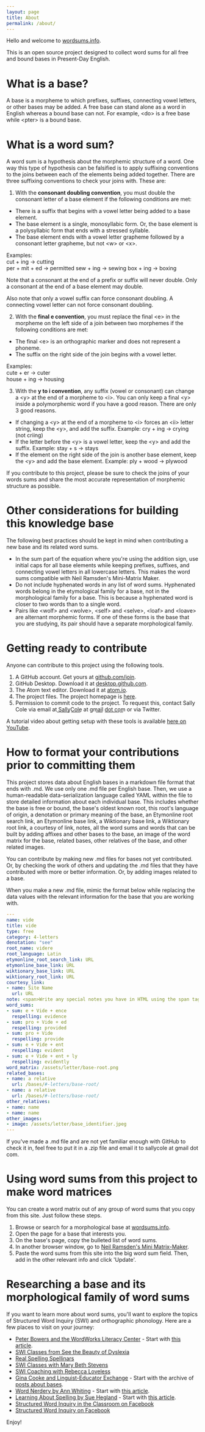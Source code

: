 ```yaml
---
layout: page
title: About
permalink: /about/
---
```


Hello and welcome to [wordsums.info](https://wordsums.info).

This is an open source project designed to collect word sums for all free and bound bases in Present-Day English.

# What is a base?

A base is a morpheme to which prefixes, suffixes, connecting vowel letters, or other bases may be added. A free base can stand alone as a word in English whereas a bound base can not. For example, \<do\> is a free base while \<pter\> is a bound base.

# What is a word sum?

A word sum is a hypothesis about the morphemic structure of a word. One way this type of hypothesis can be falsified is to apply suffixing conventions to the joins between each of the elements being added together. There are three suffixing conventions to check your joins with. These are:

1) With the **consonant doubling convention**, you must double the consonant letter of a base element if the following conditions are met:

  * There is a suffix that begins with a vowel letter being added to a base element.
  * The base element is a single, monosyllabic form. Or, the base element is a polysyllabic form that ends with a stressed syllable.
  * The base element ends with a vowel letter grapheme followed by a consonant letter grapheme, but not \<w\> or \<x\>.

  Examples:  
  cut + ing -> cutting  
  per + mit + ed -> permitted
  sew + ing -> sewing
  box + ing -> boxing

  Note that a consonant at the end of a prefix or suffix will never double. Only a consonant at the end of a base element may double.

  Also note that only a vowel suffix can force consonant doubling. A connecting vowel letter can not force consonant doubling.

2) With the **final e convention**, you must replace the final \<e\> in the morpheme on the left side of a join between two morphemes if the following conditions are met:

  * The final \<e\> is an orthographic marker and does not represent a phoneme.
  * The suffix on the right side of the join begins with a vowel letter.  

  Examples:  
  cute + er -> cuter  
  house + ing -> housing

3) With the **y to i convention**, any suffix (vowel or consonant) can change a \<y\> at the end of a morpheme to \<i\>. You can only keep a final \<y\> inside a polymorphemic word if you have a good reason. There are only 3 good reasons.

  * If changing a \<y\> at the end of a morpheme to \<i\> forces an \<ii\> letter string, keep the \<y\>, and add the suffix. Example: cry + ing -> crying (not criing)
  * If the letter before the \<y\> is a vowel letter, keep the \<y\> and add the suffix. Example: stay + s -> stays
  * If the element on the right side of the join is another base element, keep the \<y\> and add the base element. Example: ply + wood -> plywood

If you contribute to this project, please be sure to check the joins of your words sums and share the most accurate representation of morphemic structure as possible.

# Other considerations for building this knowledge base

The following best practices should be kept in mind when contributing a new base and its related word sums.

 * In the sum part of the equation where you're using the addition sign, use initial caps for all base elements while keeping prefixes, suffixes, and connecting vowel letters in all lowercase letters. This makes the word sums compatible with Neil Ramsden's Mini-Matrix Maker.
 * Do not include hyphenated words in any list of word sums. Hyphenated words belong in the etymological family for a base, not in the morphological family for a base. This is because a hyphenated word is closer to two words than to a single word.
 * Pairs like \<wolf\> and \<wolve\>, \<self\> and \<selve\>, \<loaf\> and \<loave\> are alternant morphemic forms. If one of these forms is the base that you are studying, its pair should have a separate morphological family.

# Getting ready to contribute

Anyone can contribute to this project using the following tools.

1. A GitHub account. Get yours at [github.com/join](https://github.com/join).
2. GitHub Desktop. Download it at [desktop.github.com](https://desktop.github.com).
3. The Atom text editor. Download it at [atom.io](https://atom.io).
4. The project files. The project homepage is [here](https://github.com/sallycole/sallycole.github.io).
5. Permission to commit code to the project. To request this, contact Sally Cole via email at S͟a͟l͟l͟y͟C͟o͟l͟e͟ at gma͟i͟l͟ d͟o͟t͟ ͟c͟o͟m͟ or via Twitter.

A tutorial video about getting setup with these tools is available [here on YouTube](https://youtu.be/sfIoTHWTkk8).

# How to format your contributions prior to committing them

This project stores data about English bases in a markdown file format that ends with .md. We use only one .md file per English base. Then, we use a human-readable data-serialization language called YAML within the file to store detailed information about each individual base. This includes whether the base is free or bound, the base's oldest known root, this root's language of origin, a denotation or primary meaning of the base, an Etymonline root search link, an Etymonline base link, a Wiktionary base link, a Wiktionary root link, a courtesy of link, notes, all the word sums and words that can be built by adding affixes and other bases to the base, an image of the word matrix for the base, related bases, other relatives of the base, and other related images.

You can contribute by making new .md files for bases not yet contributed. Or, by checking the work of others and updating the .md files that they have contributed with more or better information. Or, by adding images related to a base.

When you make a new .md file, mimic the format below while replacing the data values with the relevant information for the base that you are working with.

```YAML
---
name: vide
title: vide
type: free
category: 4-letters
denotation: "see"
root_name: videre
root_language: Latin
etymonline_root_search_link: URL
etymonline_base_link: URL
wiktionary_base_link: URL
wiktionary_root_link: URL
courtesy_link:
- name: Site Name
  url: URL
note: <span>Write any special notes you have in HTML using the span tag.</span>
word_sums:
- sum: e + Vide + ence
  respelling: evidence
- sum: pro + Vide + ed
  respelling: provided
- sum: pro + Vide
  respelling: provide
- sum: e + Vide + ent
  respelling: evident
- sum: e + Vide + ent + ly
  respelling: evidently
word_matrix: /assets/letter/base-root.png
related_bases:
- name: a relative
  url: /bases/#-letters/base-root/
- name: a relative
  url: /bases/#-letters/base-root/
other_relatives:
- name: name
- name: name
other_images:
- image: /assets/letter/base_identifier.jpeg
---
```

If you've made a .md file and are not yet familiar enough with GitHub to check it in, feel free to put it in a .zip file and email it to sallycole at gmail dot com.

# Using word sums from this project to make word matrices

You can create a word matrix out of any group of word sums that you copy from this site. Just follow these steps.

1. Browse or search for a morphological base at [wordsums.info](https://wordsums.info).
2. Open the page for a base that interests you.
2. On the base's page, copy the bulleted list of word sums.
3. In another browser window, go to [Neil Ramsden's Mini Matrix-Maker](http://www.neilramsden.co.uk/spelling/matrix/temp/index.html).
4. Paste the word sums from this site into the big word sum field. Then, add in the other relevant info and click 'Update'.

# Researching a base and its morphological family of word sums

If you want to learn more about word sums, you'll want to explore the topics of Structured Word Inquiry (SWI) and orthographic phonology. Here are a few places to visit on your journey:

* [Peter Bowers and the WordWorks Literacy Center](http://wordworkskingston.com/WordWorks/Home.html) - Start with [this article](http://www.wordworkskingston.com/WordWorks/Structured_Word_Inquiry.html).
* [SWI Classes from See the Beauty of Dyslexia](https://www.seethebeautyindyslexia.com/swi-classes.html)
* [Real Spelling Spellinars](http://www.realspelling.fr/Welcome_to_Real_Spelling/Spellinars.html)
* [SWI Classes with Mary Beth Stevens](http://mbsteven.edublogs.org/swi-class/)
* [SWI Coaching with Rebecca Loveless](http://rebeccaloveless.com/)
* [Gina Cooke and Linguist-Educator Exchange](https://linguisteducatorexchange.com/) - Start with the archive of [posts about bases](https://linguisteducatorexchange.com/category/linguistic-evidence/morphology/bases/).
* [Word Nerdery by Ann Whiting](https://wordinquiry.wordpress.com/) - Start with [this article](https://wordinquiry.wordpress.com/2017/08/03/finding-our-way-in-the-world/).
* [Learning About Spelling by Sue Hegland](https://learningaboutspelling.com/) - Start with [this article](https://learningaboutspelling.com/2018/11/06/comprehending-spelling/).
* [Structured Word Inquiry in the Classroom on Facebook](https://www.facebook.com/groups/107360163171766/)
* [Structured Word Inquiry on Facebook](https://www.facebook.com/groups/StructuredWordInquiry/)

Enjoy!
